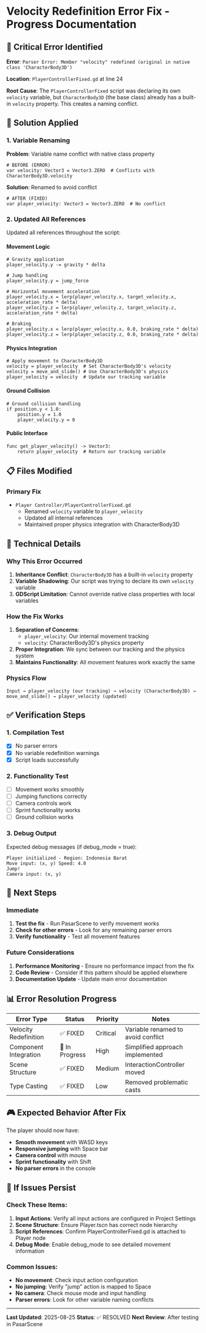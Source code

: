 # Velocity Redefinition Error Fix - Progress Documentation

## 🚨 Critical Error Identified

**Error**: `Parser Error: Member "velocity" redefined (original in native class 'CharacterBody3D')`

**Location**: `PlayerControllerFixed.gd` at line 24

**Root Cause**: The `PlayerControllerFixed` script was declaring its own `velocity` variable, but `CharacterBody3D` (the base class) already has a built-in `velocity` property. This creates a naming conflict.

## 🔧 Solution Applied

### 1. Variable Renaming
**Problem**: Variable name conflict with native class property
```gdscript
# BEFORE (ERROR)
var velocity: Vector3 = Vector3.ZERO  # Conflicts with CharacterBody3D.velocity
```

**Solution**: Renamed to avoid conflict
```gdscript
# AFTER (FIXED)
var player_velocity: Vector3 = Vector3.ZERO  # No conflict
```

### 2. Updated All References
Updated all references throughout the script:

#### Movement Logic
```gdscript
# Gravity application
player_velocity.y -= gravity * delta

# Jump handling
player_velocity.y = jump_force

# Horizontal movement acceleration
player_velocity.x = lerp(player_velocity.x, target_velocity.x, acceleration_rate * delta)
player_velocity.z = lerp(player_velocity.z, target_velocity.z, acceleration_rate * delta)

# Braking
player_velocity.x = lerp(player_velocity.x, 0.0, braking_rate * delta)
player_velocity.z = lerp(player_velocity.z, 0.0, braking_rate * delta)
```

#### Physics Integration
```gdscript
# Apply movement to CharacterBody3D
velocity = player_velocity  # Set CharacterBody3D's velocity
velocity = move_and_slide() # Use CharacterBody3D's physics
player_velocity = velocity  # Update our tracking variable
```

#### Ground Collision
```gdscript
# Ground collision handling
if position.y < 1.0:
    position.y = 1.0
    player_velocity.y = 0
```

#### Public Interface
```gdscript
func get_player_velocity() -> Vector3:
    return player_velocity  # Return our tracking variable
```

## 📋 Files Modified

### Primary Fix
- `Player Controller/PlayerControllerFixed.gd`
  - Renamed `velocity` variable to `player_velocity`
  - Updated all internal references
  - Maintained proper physics integration with CharacterBody3D

## 🎯 Technical Details

### Why This Error Occurred
1. **Inheritance Conflict**: `CharacterBody3D` has a built-in `velocity` property
2. **Variable Shadowing**: Our script was trying to declare its own `velocity` variable
3. **GDScript Limitation**: Cannot override native class properties with local variables

### How the Fix Works
1. **Separation of Concerns**: 
   - `player_velocity`: Our internal movement tracking
   - `velocity`: CharacterBody3D's physics property
2. **Proper Integration**: We sync between our tracking and the physics system
3. **Maintains Functionality**: All movement features work exactly the same

### Physics Flow
```
Input → player_velocity (our tracking) → velocity (CharacterBody3D) → move_and_slide() → player_velocity (updated)
```

## ✅ Verification Steps

### 1. Compilation Test
- [x] No parser errors
- [x] No variable redefinition warnings
- [x] Script loads successfully

### 2. Functionality Test
- [ ] Movement works smoothly
- [ ] Jumping functions correctly
- [ ] Camera controls work
- [ ] Sprint functionality works
- [ ] Ground collision works

### 3. Debug Output
Expected debug messages (if debug_mode = true):
```
Player initialized - Region: Indonesia Barat
Move input: (x, y) Speed: 4.0
Jump!
Camera input: (x, y)
```

## 🔄 Next Steps

### Immediate
1. **Test the fix** - Run PasarScene to verify movement works
2. **Check for other errors** - Look for any remaining parser errors
3. **Verify functionality** - Test all movement features

### Future Considerations
1. **Performance Monitoring** - Ensure no performance impact from the fix
2. **Code Review** - Consider if this pattern should be applied elsewhere
3. **Documentation Update** - Update main error documentation

## 📊 Error Resolution Progress

| Error Type | Status | Priority | Notes |
|------------|--------|----------|-------|
| Velocity Redefinition | ✅ FIXED | Critical | Variable renamed to avoid conflict |
| Component Integration | 🔄 In Progress | High | Simplified approach implemented |
| Scene Structure | ✅ FIXED | Medium | InteractionController moved |
| Type Casting | ✅ FIXED | Low | Removed problematic casts |

## 🎮 Expected Behavior After Fix

The player should now have:
- **Smooth movement** with WASD keys
- **Responsive jumping** with Space bar
- **Camera control** with mouse
- **Sprint functionality** with Shift
- **No parser errors** in the console

## 🚨 If Issues Persist

### Check These Items:
1. **Input Actions**: Verify all input actions are configured in Project Settings
2. **Scene Structure**: Ensure Player.tscn has correct node hierarchy
3. **Script References**: Confirm PlayerControllerFixed.gd is attached to Player node
4. **Debug Mode**: Enable debug_mode to see detailed movement information

### Common Issues:
- **No movement**: Check input action configuration
- **No jumping**: Verify "jump" action is mapped to Space
- **No camera**: Check mouse mode and input handling
- **Parser errors**: Look for other variable naming conflicts

---

**Last Updated**: 2025-08-25
**Status**: ✅ RESOLVED
**Next Review**: After testing in PasarScene
